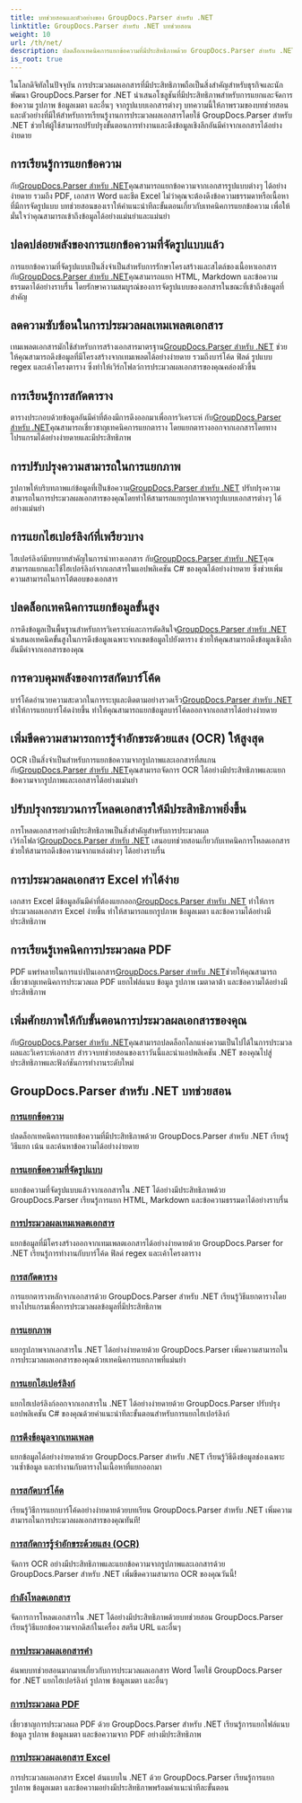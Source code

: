 ```yaml
---
title: บทช่วยสอนและตัวอย่างของ GroupDocs.Parser สำหรับ .NET
linktitle: GroupDocs.Parser สำหรับ .NET บทช่วยสอน
weight: 10
url: /th/net/
description: ปลดล็อกเทคนิคการแยกข้อความที่มีประสิทธิภาพด้วย GroupDocs.Parser สำหรับ .NET แยก ไฮไลต์ และค้นหาข้อความได้อย่างราบรื่นเพื่อการประมวลผลเอกสารที่ได้รับการปรับปรุง
is_root: true
---
```

ในโลกดิจิทัลในปัจจุบัน การประมวลผลเอกสารที่มีประสิทธิภาพถือเป็นสิ่งสำคัญสำหรับธุรกิจและนักพัฒนา GroupDocs.Parser for .NET นำเสนอโซลูชันที่มีประสิทธิภาพสำหรับการแยกและจัดการข้อความ รูปภาพ ข้อมูลเมตา และอื่นๆ จากรูปแบบเอกสารต่างๆ บทความนี้ให้ภาพรวมของบทช่วยสอนและตัวอย่างที่มีให้สำหรับการเรียนรู้งานการประมวลผลเอกสารโดยใช้ GroupDocs.Parser สำหรับ .NET ช่วยให้ผู้ใช้สามารถปรับปรุงขั้นตอนการทำงานและดึงข้อมูลเชิงลึกอันมีค่าจากเอกสารได้อย่างง่ายดาย

## การเรียนรู้การแยกข้อความ
 กับ[GroupDocs.Parser สำหรับ .NET](./text-extraction/)คุณสามารถแยกข้อความจากเอกสารรูปแบบต่างๆ ได้อย่างง่ายดาย รวมถึง PDF, เอกสาร Word และชีต Excel ไม่ว่าคุณจะต้องดึงข้อความธรรมดาหรือเนื้อหาที่มีการจัดรูปแบบ บทช่วยสอนของเราให้คำแนะนำทีละขั้นตอนเกี่ยวกับเทคนิคการแยกข้อความ เพื่อให้มั่นใจว่าคุณสามารถเข้าถึงข้อมูลได้อย่างแม่นยำและแม่นยำ

## ปลดปล่อยพลังของการแยกข้อความที่จัดรูปแบบแล้ว
 การแยกข้อความที่จัดรูปแบบเป็นสิ่งจำเป็นสำหรับการรักษาโครงสร้างและสไตล์ของเนื้อหาเอกสาร กับ[GroupDocs.Parser สำหรับ .NET](./formatted-text-extraction/)คุณสามารถแยก HTML, Markdown และข้อความธรรมดาได้อย่างราบรื่น โดยรักษาความสมบูรณ์ของการจัดรูปแบบของเอกสารในขณะที่เข้าถึงข้อมูลที่สำคัญ

## ลดความซับซ้อนในการประมวลผลเทมเพลตเอกสาร
 เทมเพลตเอกสารมักใช้สำหรับการสร้างเอกสารมาตรฐาน[GroupDocs.Parser สำหรับ .NET](./document-template-processing/) ช่วยให้คุณสามารถดึงข้อมูลที่มีโครงสร้างจากเทมเพลตได้อย่างง่ายดาย รวมถึงบาร์โค้ด ฟิลด์ รูปแบบ regex และเค้าโครงตาราง ซึ่งทำให้เวิร์กโฟลว์การประมวลผลเอกสารของคุณคล่องตัวขึ้น

## การเรียนรู้การสกัดตาราง
ตารางประกอบด้วยข้อมูลอันมีค่าที่ต้องมีการดึงออกมาเพื่อการวิเคราะห์ กับ[GroupDocs.Parser สำหรับ .NET](./table-extraction/)คุณสามารถเชี่ยวชาญเทคนิคการแยกตาราง โดยแยกตารางออกจากเอกสารโดยทางโปรแกรมได้อย่างง่ายดายและมีประสิทธิภาพ

## การปรับปรุงความสามารถในการแยกภาพ
 รูปภาพให้บริบทภาพแก่ข้อมูลที่เป็นข้อความ[GroupDocs.Parser สำหรับ .NET](./image-extraction/) ปรับปรุงความสามารถในการประมวลผลเอกสารของคุณโดยทำให้สามารถแยกรูปภาพจากรูปแบบเอกสารต่างๆ ได้อย่างแม่นยำ

## การแยกไฮเปอร์ลิงก์ที่เพรียวบาง
 ไฮเปอร์ลิงก์มีบทบาทสำคัญในการนำทางเอกสาร กับ[GroupDocs.Parser สำหรับ .NET](./hyperlink-extraction/)คุณสามารถแยกและใช้ไฮเปอร์ลิงก์จากเอกสารในแอปพลิเคชัน C# ของคุณได้อย่างง่ายดาย ซึ่งช่วยเพิ่มความสามารถในการโต้ตอบของเอกสาร

## ปลดล็อกเทคนิคการแยกข้อมูลขั้นสูง
 การดึงข้อมูลเป็นพื้นฐานสำหรับการวิเคราะห์และการตัดสินใจ[GroupDocs.Parser สำหรับ .NET](./data-extraction-from-templates/) นำเสนอเทคนิคขั้นสูงในการดึงข้อมูลเฉพาะจากเขตข้อมูลไปยังตาราง ช่วยให้คุณสามารถดึงข้อมูลเชิงลึกอันมีค่าจากเอกสารของคุณ

## การควบคุมพลังของการสกัดบาร์โค้ด
บาร์โค้ดอำนวยความสะดวกในการระบุและติดตามอย่างรวดเร็ว[GroupDocs.Parser สำหรับ .NET](./barcode-extraction/) ทำให้การแยกบาร์โค้ดง่ายขึ้น ทำให้คุณสามารถแยกข้อมูลบาร์โค้ดออกจากเอกสารได้อย่างง่ายดาย

## เพิ่มขีดความสามารถการรู้จำอักขระด้วยแสง (OCR) ให้สูงสุด
 OCR เป็นสิ่งจำเป็นสำหรับการแยกข้อความจากรูปภาพและเอกสารที่สแกน กับ[GroupDocs.Parser สำหรับ .NET](./ocr-extraction/)คุณสามารถจัดการ OCR ได้อย่างมีประสิทธิภาพและแยกข้อความจากรูปภาพและเอกสารได้อย่างแม่นยำ

## ปรับปรุงกระบวนการโหลดเอกสารให้มีประสิทธิภาพยิ่งขึ้น
 การโหลดเอกสารอย่างมีประสิทธิภาพเป็นสิ่งสำคัญสำหรับการประมวลผลเวิร์กโฟลว์[GroupDocs.Parser สำหรับ .NET](./document-loading/) เสนอบทช่วยสอนเกี่ยวกับเทคนิคการโหลดเอกสาร ช่วยให้สามารถดึงข้อความจากแหล่งต่างๆ ได้อย่างราบรื่น

## การประมวลผลเอกสาร Excel ทำได้ง่าย
 เอกสาร Excel มีข้อมูลอันมีค่าที่ต้องแยกออก[GroupDocs.Parser สำหรับ .NET](./excel-document-processing/) ทำให้การประมวลผลเอกสาร Excel ง่ายขึ้น ทำให้สามารถแยกรูปภาพ ข้อมูลเมตา และข้อความได้อย่างมีประสิทธิภาพ

## การเรียนรู้เทคนิคการประมวลผล PDF
 PDF แพร่หลายในการแบ่งปันเอกสาร[GroupDocs.Parser สำหรับ .NET](./pdf-processing/)ช่วยให้คุณสามารถเชี่ยวชาญเทคนิคการประมวลผล PDF แยกไฟล์แนบ ข้อมูล รูปภาพ เมตาดาต้า และข้อความได้อย่างมีประสิทธิภาพ

## เพิ่มศักยภาพให้กับขั้นตอนการประมวลผลเอกสารของคุณ
 กับ[GroupDocs.Parser สำหรับ .NET](./word-document-processing/)คุณสามารถปลดล็อกโลกแห่งความเป็นไปได้ในการประมวลผลและวิเคราะห์เอกสาร สำรวจบทช่วยสอนของเราวันนี้และนำแอปพลิเคชัน .NET ของคุณไปสู่ประสิทธิภาพและฟังก์ชันการทำงานระดับใหม่

## GroupDocs.Parser สำหรับ .NET บทช่วยสอน
### [การแยกข้อความ](./text-extraction/)
ปลดล็อกเทคนิคการแยกข้อความที่มีประสิทธิภาพด้วย GroupDocs.Parser สำหรับ .NET เรียนรู้วิธีแยก เน้น และค้นหาข้อความได้อย่างง่ายดาย
### [การแยกข้อความที่จัดรูปแบบ](./formatted-text-extraction/)
แยกข้อความที่จัดรูปแบบแล้วจากเอกสารใน .NET ได้อย่างมีประสิทธิภาพด้วย GroupDocs.Parser เรียนรู้การแยก HTML, Markdown และข้อความธรรมดาได้อย่างราบรื่น
### [การประมวลผลเทมเพลตเอกสาร](./document-template-processing/)
แยกข้อมูลที่มีโครงสร้างออกจากเทมเพลตเอกสารได้อย่างง่ายดายด้วย GroupDocs.Parser for .NET เรียนรู้การทำงานกับบาร์โค้ด ฟิลด์ regex และเค้าโครงตาราง
### [การสกัดตาราง](./table-extraction/)
การแยกตารางหลักจากเอกสารด้วย GroupDocs.Parser สำหรับ .NET เรียนรู้วิธีแยกตารางโดยทางโปรแกรมเพื่อการประมวลผลข้อมูลที่มีประสิทธิภาพ
### [การแยกภาพ](./image-extraction/)
แยกรูปภาพจากเอกสารใน .NET ได้อย่างง่ายดายด้วย GroupDocs.Parser เพิ่มความสามารถในการประมวลผลเอกสารของคุณด้วยเทคนิคการแยกภาพที่แม่นยำ
### [การแยกไฮเปอร์ลิงก์](./hyperlink-extraction/)
แยกไฮเปอร์ลิงก์ออกจากเอกสารใน .NET ได้อย่างง่ายดายด้วย GroupDocs.Parser ปรับปรุงแอปพลิเคชัน C# ของคุณด้วยคำแนะนำทีละขั้นตอนสำหรับการแยกไฮเปอร์ลิงก์
### [การดึงข้อมูลจากเทมเพลต](./data-extraction-from-templates/)
แยกข้อมูลได้อย่างง่ายดายด้วย GroupDocs.Parser สำหรับ .NET เรียนรู้วิธีดึงข้อมูลช่องเฉพาะ วนซ้ำข้อมูล และทำงานกับตารางในเนื้อหาที่แยกออกมา
### [การสกัดบาร์โค้ด](./barcode-extraction/)
เรียนรู้วิธีการแยกบาร์โค้ดอย่างง่ายดายด้วยบทเรียน GroupDocs.Parser สำหรับ .NET เพิ่มความสามารถในการประมวลผลเอกสารของคุณทันที!
### [การสกัดการรู้จำอักขระด้วยแสง (OCR)](./ocr-extraction/)
จัดการ OCR อย่างมีประสิทธิภาพและแยกข้อความจากรูปภาพและเอกสารด้วย GroupDocs.Parser สำหรับ .NET เพิ่มขีดความสามารถ OCR ของคุณวันนี้!
### [กำลังโหลดเอกสาร](./document-loading/)
จัดการการโหลดเอกสารใน .NET ได้อย่างมีประสิทธิภาพด้วยบทช่วยสอน GroupDocs.Parser เรียนรู้วิธีแยกข้อความจากดิสก์ในเครื่อง สตรีม URL และอื่นๆ
### [การประมวลผลเอกสารคำ](./word-document-processing/)
ค้นพบบทช่วยสอนมากมายเกี่ยวกับการประมวลผลเอกสาร Word โดยใช้ GroupDocs.Parser for .NET แยกไฮเปอร์ลิงก์ รูปภาพ ข้อมูลเมตา และอื่นๆ
### [การประมวลผล PDF](./pdf-processing/)
เชี่ยวชาญการประมวลผล PDF ด้วย GroupDocs.Parser สำหรับ .NET เรียนรู้การแยกไฟล์แนบ ข้อมูล รูปภาพ ข้อมูลเมตา และข้อความจาก PDF อย่างมีประสิทธิภาพ
### [การประมวลผลเอกสาร Excel](./excel-document-processing/)
การประมวลผลเอกสาร Excel ต้นแบบใน .NET ด้วย GroupDocs.Parser เรียนรู้การแยกรูปภาพ ข้อมูลเมตา และข้อความอย่างมีประสิทธิภาพพร้อมคำแนะนำทีละขั้นตอน